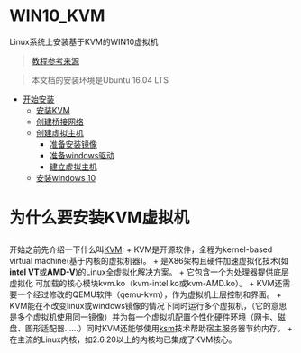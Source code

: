 # WIN10_KVM
Linux系统上安装基于KVM的WIN10虚拟机
> [教程参考来源](https://tommy.net.cn/2017/01/06/install-windows-under-ubuntu-and-kvm/)

> 本文档的安装环境是Ubuntu 16.04 LTS

* [开始安装](#1)
    * [安装KVM](#2)
    * [创建桥接网络](#3)
    * [创建虚拟主机](#4)
        * [准备安装镜像](#4.1)
        * [准备windows驱动](#4.2)
        * [建立虚拟主机](#4.3)
    * [安装windows 10](#5)

# <p id="1">为什么要安装KVM虚拟机</p>

开始之前先介绍一下什么叫[KVM](https://zh.wikipedia.org/wiki/%E5%9F%BA%E4%BA%8E%E5%86%85%E6%A0%B8%E7%9A%84%E8%99%9A%E6%8B%9F%E6%9C%BA):
    + KVM是开源软件，全程为kernel-based virtual machine(基于内核的虚拟机器)。
    + 是X86架构且硬件加速虚拟化技术(如**intel VT**或**AMD-V**)的Linux全虚拟化解决方案。
    + 它包含一个为处理器提供底层虚拟化 可加载的核心模块kvm.ko（kvm-intel.ko或kvm-AMD.ko）。
    + KVM还需要一个经过修改的QEMU软件（qemu-kvm），作为虚拟机上层控制和界面。
    + KVM能在不改变linux或windows镜像的情况下同时运行多个虚拟机，（它的意思是多个虚拟机使用同一镜像）并为每一个虚拟机配置个性化硬件环境（网卡、磁盘、图形适配器……）同时KVM还能够使用[ksm](https://en.wikipedia.org/wiki/Kernel_same-page_merging)技术帮助宿主服务器节约内存。
    + 在主流的Linux内核，如2.6.20以上的内核均已集成了KVM核心。

